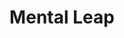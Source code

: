 ---
title: "Mental Leap"

feat:
  types: ["Psionic"]
  description: |
    You can make amazing jumps.
  prerequisite: |
    Str 13, {% skill_link jump %} 5 ranks.
  benefit: |
    To use this feat, you must expend your psionic focus. You gain a +10 bonus on a {% skill_link jump %} check.
---